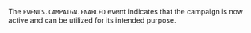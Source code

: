 The `EVENTS.CAMPAIGN.ENABLED` event indicates that the campaign is now active and can be utilized for its intended purpose.